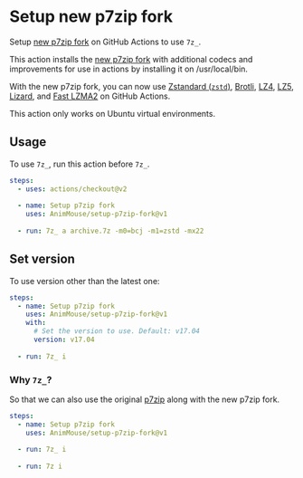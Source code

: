 # Setup new p7zip fork
Setup [new p7zip fork](https://github.com/jinfeihan57/p7zip) on GitHub Actions to use `7z_`.

This action installs the [new p7zip fork](https://github.com/jinfeihan57/p7zip) with additional codecs and improvements for use in actions by installing it on /usr/local/bin.

With the new p7zip fork, you can now use [Zstandard (`zstd`)](https://github.com/facebook/zstd/), [Brotli](https://github.com/google/brotli/), [LZ4](https://github.com/lz4/lz4/), [LZ5](https://github.com/inikep/lz5/), [Lizard](https://github.com/inikep/lizard/), and [Fast LZMA2](https://github.com/conor42/fast-lzma2) on GitHub Actions. 

This action only works on Ubuntu virtual environments.

## Usage
To use `7z_`, run this action before `7z_`.

```yml
steps:
  - uses: actions/checkout@v2
    
  - name: Setup p7zip fork
    uses: AnimMouse/setup-p7zip-fork@v1
    
  - run: 7z_ a archive.7z -m0=bcj -m1=zstd -mx22
```

## Set version
To use version other than the latest one:

```yml
steps:
  - name: Setup p7zip fork
    uses: AnimMouse/setup-p7zip-fork@v1
    with:
      # Set the version to use. Default: v17.04
      version: v17.04
      
  - run: 7z_ i
```

### Why `7z_`?
So that we can also use the original [p7zip](https://sourceforge.net/projects/p7zip/) along with the new p7zip fork.

```yml
steps:
  - name: Setup p7zip fork
    uses: AnimMouse/setup-p7zip-fork@v1
    
  - run: 7z_ i
    
  - run: 7z i
```
